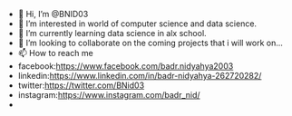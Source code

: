 - 👋 Hi, I’m @BNID03
- 👀 I’m interested in world of computer science and data science.
- 🌱 I’m currently learning data science in alx school.
- 💞️ I’m looking to collaborate on the coming projects that i will work on...
- 📫 How to reach me
- facebook:https://www.facebook.com/badr.nidyahya2003
- linkedin:https://www.linkedin.com/in/badr-nidyahya-262720282/
- twitter:https://twitter.com/BNid03
- instagram:https://www.instagram.com/badr_nid/
- 
<!---
BNID03/BNID03 is a ✨ special ✨ repository because its `README.md` (this file) appears on your GitHub profile.
You can click the Preview link to take a look at your changes.
--->
